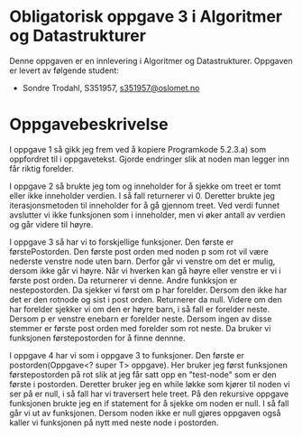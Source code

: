 # Obligatorisk oppgave 3 i Algoritmer og Datastrukturer

Denne oppgaven er en innlevering i Algoritmer og Datastrukturer. 
Oppgaven er levert av følgende student:
* Sondre Trodahl, S351957, s351957@oslomet.no


# Oppgavebeskrivelse

I oppgave 1 så gikk jeg frem ved å kopiere Programkode 5.2.3.a) som oppfordret til i oppgavetekst. Gjorde endringer slik at
noden man legger inn får riktig forelder. 

I oppgave 2 så brukte jeg tom og inneholder for å sjekke om treet er tomt eller ikke inneholder verdien. I så fall
returnerer vi 0. Deretter brukte jeg iterasjonsmetoden til inneholder for å gå gjennom treet. Ved verdi funnet avslutter 
vi ikke funksjonen som i inneholder, men vi øker antall av verdien og går videre til høyre. 


I oppgave 3 så har vi to forskjellige funksjoner. Den første er førstePostorden. Den første post orden med noden p som rot vil være
nederste venstre node uten barn. Derfor går vi venstre om det er mulig, dersom ikke går vi høyre. Når vi hverken kan gå høyre
eller venstre er vi i første post orden. Da returnerer vi denne. Andre funkksjon er nestepostorden. Da sjekker vi først om 
p har forelder. Dersom den ikke har det er den rotnode og sist i post orden. Returnerer da null. Videre om den har forelder sjekker vi om
den er høyre barn, i så fall er forelder neste. Dersom p er venstre enebarn er forelder neste. Dersom ingen av disse stemmer er første post orden
med forelder som rot neste. Da bruker vi funksjonen førstepostorden for å finne dennne. 

I oppgave 4 har vi som i oppgave 3 to funksjoner. Den første er postorden(Oppgave<? super T> oppgave). Her bruker jeg først
funksjonen førstepostorden på rot slik at jeg får satt opp en "test-node" som er den første i postorden. Deretter bruker jeg
en while løkke som kjører til noden vi ser på er null, i så fall har vi traversert hele treet. På den rekursive oppgave funksjonen 
brukte jeg en if statement for å sjekke om noden er null. I så fall går vi ut av funksjonen. Dersom noden ikke er null gjøres oppgaven 
også kaller vi funksjonen på nytt med neste node i postorden. 